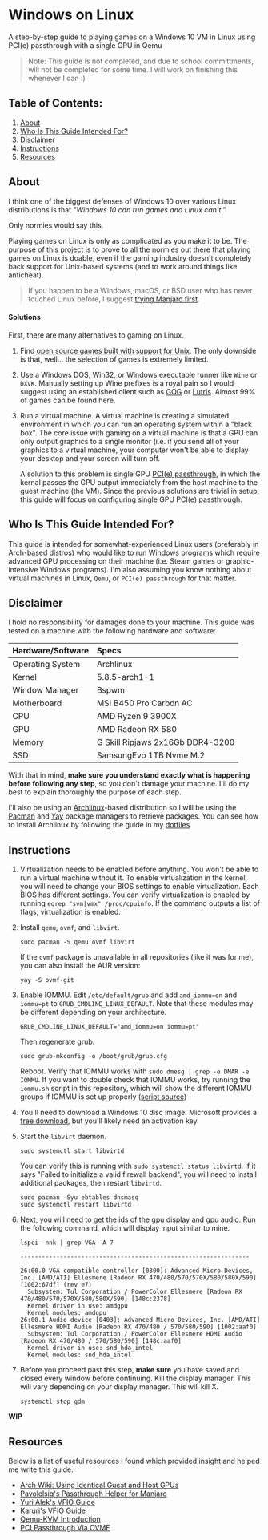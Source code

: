 # Windows on Linux
A step-by-step guide to playing games on a Windows 10 VM in Linux using PCI(e) passthrough with a single GPU in Qemu

> Note: This guide is not completed, and due to school committments, will not be completed for some time. I will work on finishing this whenever I can :)

## Table of Contents:
1. [About](#about)
1. [Who Is This Guide Intended For?](#who)
2. [Disclaimer](#disclaimer)
4. [Instructions](#instructions)
5. [Resources](#resources)

## About <a name="about"></a>

I think one of the biggest defenses of Windows 10 over various Linux distributions is that _"Windows 10 can run games and Linux can't."_

Only normies would say this.

Playing games on Linux is only as complicated as you make it to be. The purpose of this project is to prove to all the normies out there that playing games on Linux is doable, even if the gaming industry doesn't completely back support for Unix-based systems (and to work around things like anticheat). 

> If you happen to be a Windows, macOS, or BSD user who has never touched Linux before, I suggest [trying Manjaro first](https://manjaro.org/downloads/official/gnome).

#### Solutions

First, there are many alternatives to gaming on Linux.

1. Find [open source games built with support for Unix](https://www.gamingonlinux.com/itemdb.php). The only downside is that, well... the selection of games is extremely limited.
2. Use a Windows DOS, Win32, or Windows executable runner like `Wine` or `DXVK`. Manually setting up Wine prefixes is a royal pain so I would suggest using an established client such as [GOG](https://www.gog.com/) or [Lutris](https://lutris.net/). Almost 99% of games can be found here.
3. Run a virtual machine. A virtual machine is creating a simulated environment in which you can run an operating system within a "black box". The core issue with gaming on a virtual machine is that a GPU can only output graphics to a single monitor (i.e. if you send all of your graphics to a virtual machine, your computer won't be able to display your desktop and your screen will turn off.

    A solution to this problem is single GPU [PCI(e) passthrough](https://wiki.archlinux.org/index.php/PCI_passthrough_via_OVMF), in which the kernal passes the GPU output immediately from the host machine to the guest machine (the VM). Since the previous solutions are trivial in setup, this guide will focus on configuring single GPU PCI(e) passthrough.

## Who Is This Guide Intended For? <a name="who"></a>

This guide is intended for somewhat-experienced Linux users (preferably in Arch-based distros) who would like to run Windows programs which require advanced GPU processing on their machine (i.e. Steam games or graphic-intensive Windows programs). I'm also assuming you know nothing about virtual machines in Linux, `Qemu`, or `PCI(e) passthrough` for that matter.

## Disclaimer <a name="disclaimer"></a>

I hold no responsibility for damages done to your machine. This guide was tested on a machine with the following hardware and software:

| Hardware/Software | Specs |
| :--- | :--- |
| Operating System | Archlinux |
| Kernel | 5.8.5-arch1-1 |
| Window Manager | Bspwm |
| Motherboard | MSI B450 Pro Carbon AC |
| CPU | AMD Ryzen 9 3900X |
| GPU | AMD Radeon RX 580 |
| Memory | G Skill Ripjaws 2x16Gb DDR4-3200 |
| SSD | SamsungEvo 1TB Nvme M.2 |


With that in mind, **make sure you understand exactly what is happening before following any step**, so you don't damage your machine. I'll do my best to explain thoroughly the purpose of each step.

I'll also be using an [Archlinux](https://www.archlinux.org/)-based distribution so I will be using the [Pacman](https://wiki.archlinux.org/index.php/pacman) and [Yay](https://github.com/Jguer/yay) package managers to retrieve packages. You can see how to install Archlinux by following the guide in my [dotfiles](https://github.com/bossley9/dotfiles/blob/63e5e3d22f1e51eb7cd9ce7829e87a343d61cea2/README.md#manualinstall).

## Instructions <a name="instructions"></a>

1. Virtualization needs to be enabled before anything. You won't be able to run a virtual machine without it. To enable virtualization in the kernel, you will need to change your BIOS settings to enable virtualization. Each BIOS has different settings. You can verify virtualization is enabled by running `egrep "svm|vmx" /proc/cpuinfo`. If the command outputs a list of flags, virtualization is enabled.

2. Install `qemu`, `ovmf`, and `libvirt`.
    ```
    sudo pacman -S qemu ovmf libvirt
    ```
    If the `ovmf` package is unavailable in all repositories (like it was for me), you can also install the AUR version:
    ```
    yay -S ovmf-git
    ```
3. Enable IOMMU. Edit `/etc/default/grub` and add `amd_iommu=on` and `iommu=pt` to `GRUB_CMDLINE_LINUX_DEFAULT`. Note that these modules may be different depending on your architecture.
	  ```
	  GRUB_CMDLINE_LINUX_DEFAULT="amd_iommu=on iommu=pt"
	  ```
	  Then regenerate grub.
	  ```
	  sudo grub-mkconfig -o /boot/grub/grub.cfg
	  ```
	  Reboot. Verify that IOMMU works with `sudo dmesg | grep -e DMAR -e IOMMU`.
    If you want to double check that IOMMU works, try running the `iommu.sh` script in this repository, which will show the different IOMMU groups if IOMMU is set up properly ([script source](https://wiki.archlinux.org/index.php/PCI_passthrough_via_OVMF#Prerequisites))
4. You'll need to download a Windows 10 disc image. Microsoft provides a [free download](https://www.microsoft.com/en-us/software-download/windows10ISO), but you'll likely need an activation key.
5. Start the `libvirt` daemon.
  	```
  	sudo systemctl start libvirtd
  	```
    You can verify this is running with `sudo systemctl status libvirtd`. If it says "Failed to initialize a valid firewall backend", you will need to install additional packages, then restart `libvirtd`.
    ```
    sudo pacman -Syu ebtables dnsmasq
    sudo systemctl restart libvirtd
    ```
6. Next, you will need to get the ids of the gpu display and gpu audio. Run the following command, which will display input similar to mine.
    ```
    lspci -nnk | grep VGA -A 7

    ----------------------------------------------------------------

    26:00.0 VGA compatible controller [0300]: Advanced Micro Devices, Inc. [AMD/ATI] Ellesmere [Radeon RX 470/480/570/570X/580/580X/590] [1002:67df] (rev e7)
      Subsystem: Tul Corporation / PowerColor Ellesmere [Radeon RX 470/480/570/570X/580/580X/590] [148c:2378]
      Kernel driver in use: amdgpu
      Kernel modules: amdgpu
    26:00.1 Audio device [0403]: Advanced Micro Devices, Inc. [AMD/ATI] Ellesmere HDMI Audio [Radeon RX 470/480 / 570/580/590] [1002:aaf0]
      Subsystem: Tul Corporation / PowerColor Ellesmere HDMI Audio [Radeon RX 470/480 / 570/580/590] [148c:aaf0]
      Kernel driver in use: snd_hda_intel
      Kernel modules: snd_hda_intel
    ```
7. Before you proceed past this step, **make sure** you have saved and closed every window before continuing.
	  Kill the display manager. This will vary depending on your display manager. This will kill X.
	  ```
	  systemctl stop gdm
    ```

**WIP**

## Resources

Below is a list of useful resources I found which provided insight and helped me write this guide.

- [Arch Wiki: Using Identical Guest and Host GPUs](https://wiki.archlinux.org/index.php/PCI_passthrough_via_OVMF#Using_identical_guest_and_host_GPUs)
- [Pavolelsig's Passthrough Helper for Manjaro](https://github.com/pavolelsig/passthrough_helper_manjaro)
- [Yuri Alek's VFIO Guide](https://gitlab.com/YuriAlek/vfio)
- [Karuri's VFIO Guide](https://gitlab.com/Karuri/vfio)
- [Qemu-KVM Introduction](http://alexander.holbreich.org/qemu-kvm-introduction/)
- [PCI Passthrough Via OVMF](https://wiki.archlinux.org/index.php/PCI_passthrough_via_OVMF)
